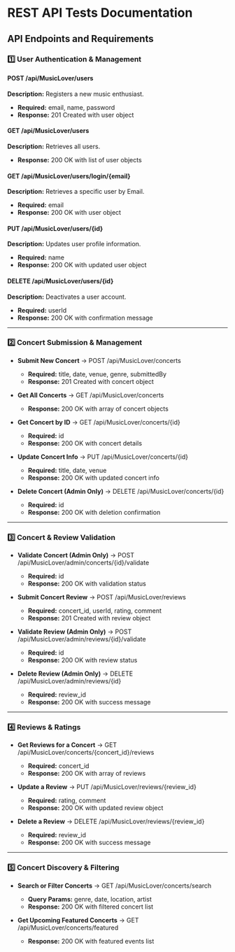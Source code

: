 # REST API Tests Documentation

## API Endpoints and Requirements

### 1️⃣ User Authentication & Management

#### POST /api/MusicLover/users

**Description:** Registers a new music enthusiast.  
* **Required:** email, name, password  
* **Response:** 201 Created with user object

#### GET /api/MusicLover/users

**Description:** Retrieves all users.  
* **Response:** 200 OK with list of user objects

#### GET /api/MusicLover/users/login/{email}

**Description:** Retrieves a specific user by Email.  
* **Required:** email
* **Response:** 200 OK with user object

#### PUT /api/MusicLover/users/{id}

**Description:** Updates user profile information.  
* **Required:** name  
* **Response:** 200 OK with updated user object

#### DELETE /api/MusicLover/users/{id}

**Description:** Deactivates a user account.  
* **Required:** userId  
* **Response:** 200 OK with confirmation message

---

### 2️⃣ Concert Submission & Management

* **Submit New Concert** → POST /api/MusicLover/concerts  
  + **Required:** title, date, venue, genre, submittedBy  
  + **Response:** 201 Created with concert object

* **Get All Concerts** → GET /api/MusicLover/concerts  
  + **Response:** 200 OK with array of concert objects

* **Get Concert by ID** → GET /api/MusicLover/concerts/{id}  
  + **Required:** id  
  + **Response:** 200 OK with concert details

* **Update Concert Info** → PUT /api/MusicLover/concerts/{id}  
  + **Required:** title, date, venue  
  + **Response:** 200 OK with updated concert info

* **Delete Concert (Admin Only)** → DELETE /api/MusicLover/concerts/{id}  
  + **Required:** id  
  + **Response:** 200 OK with deletion confirmation

---

### 3️⃣ Concert & Review Validation

* **Validate Concert (Admin Only)** → POST /api/MusicLover/admin/concerts/{id}/validate  
  + **Required:** id  
  + **Response:** 200 OK with validation status

* **Submit Concert Review** → POST /api/MusicLover/reviews  
  + **Required:** concert_id, userId, rating, comment  
  + **Response:** 201 Created with review object

* **Validate Review (Admin Only)** → POST /api/MusicLover/admin/reviews/{id}/validate  
  + **Required:** id  
  + **Response:** 200 OK with review status

* **Delete Review (Admin Only)** → DELETE /api/MusicLover/admin/reviews/{id}  
  + **Required:** review_id  
  + **Response:** 200 OK with success message

---

### 4️⃣ Reviews & Ratings

* **Get Reviews for a Concert** → GET /api/MusicLover/concerts/{concert_id}/reviews  
  + **Required:** concert_id  
  + **Response:** 200 OK with array of reviews

* **Update a Review** → PUT /api/MusicLover/reviews/{review_id}  
  + **Required:** rating, comment  
  + **Response:** 200 OK with updated review object

* **Delete a Review** → DELETE /api/MusicLover/reviews/{review_id}  
  + **Required:** review_id  
  + **Response:** 200 OK with success message

---

### 5️⃣ Concert Discovery & Filtering

* **Search or Filter Concerts** → GET /api/MusicLover/concerts/search  
  + **Query Params:** genre, date, location, artist  
  + **Response:** 200 OK with filtered concert list

* **Get Upcoming Featured Concerts** → GET /api/MusicLover/concerts/featured  
  + **Response:** 200 OK with featured events list
